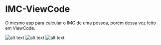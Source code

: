 # IMC-ViewCode
O mesmo app para calcular o IMC de uma pessoa, porém dessa vez feito em ViewCode.

![alt text](https://user-images.githubusercontent.com/82619600/152860261-554f8f33-c726-4676-8298-af66a6a55dc5.png) ![alt text](https://user-images.githubusercontent.com/82619600/152859614-2325bb05-e434-4dd9-b333-e85eb82cd8b6.png) ![alt text](https://user-images.githubusercontent.com/82619600/152859646-5634005c-81e7-4e87-9ad3-60f05576878d.png)

